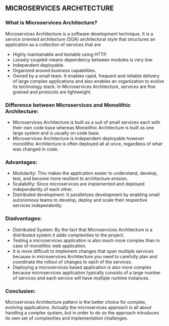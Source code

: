 ## MICROSERVICES ARCHITECTURE

### What is Microservices Architecture?

Microservices Architecture is a software development technique. It is a service oriented architecture (SOA) architectural style that structures an application as a collection of services that are 
*	Highly maintainable and testable using HTTP.
*	Loosely coupled-means dependency between modules is very low.
*	Independent deployable.
*	Organized around business capabilities.
*	Owned by a small team.
It enables rapid, frequent and reliable delivery of large complex applications and also enables an organization to evolve its technology stack. In Microservices Architecture, services are fine grained and protocols are lightweight.

### Difference between Microservices and Monolithic Architecture:

*	Microservices Architecture is built as a suit of small services each with their own code base whereas Monolithic Architecture is built as one large system and is usually on code base.
*	Microservices Architecture is independent deployable however monolithic Architecture is often deployed all at once, regardless of what was changed in code.

### Advantages:

*	Modularity: This makes the application easier to understand, develop, test, and become more resilient to architecture erosion.
*	Scalability: Since microservices are implemented and deployed independently of each other.
*	Distributed development: It parallelizes development by enabling small autonomous teams to develop, deploy and scale their respective services independently.

### Diadvantages:

*	Distributed System: By the fact that Microservices Architecture is a distributed system it adds complexities to the project.
*	Testing a microservices application is also much more complex than in case of monolithic web application.
*	It is more difficult to implement changes that span multiple services because in microservices Architecture you need to carefully plan and coordinate the rollout of changes to each of the services. 
*	Deploying a microservices based application is also more complex because microservices application typically consists of a large number of services and each service will have multiple runtime instances.

### Conclusion: 

Microservices Architecture pattern is the better choice for complex, evolving applications. Actually the microservices approach is all about handling a complex system, but in order to do so the approach introduces its own set of complexities and implementation challenges.

